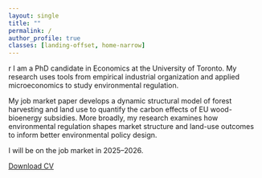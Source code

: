 ```yaml
---
layout: single
title: ""
permalink: /
author_profile: true
classes: [landing-offset, home-narrow]
---
```


r I am a PhD candidate in Economics at the University of Toronto. My research uses tools from empirical industrial organization and applied microeconomics to study environmental regulation.

My job market paper develops a dynamic structural model of forest harvesting and land use to quantify the carbon effects of EU wood-bioenergy subsidies. More broadly, my research examines how environmental regulation shapes market structure and land-use outcomes to inform better environmental policy design.

I will be on the job market in 2025–2026.

<a href="assets/benrommelaere_cv.pdf" download>Download CV</a>
